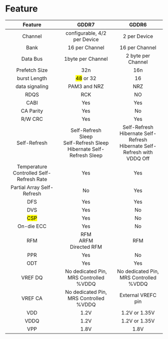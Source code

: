 # Feature
| Feature | GDDR7 | GDDR6 |
|:---:|:---:|:---:|
|Channel |configurable, 4/2 per Device | 2 per Device |
|Bank| 16 per Channel|16 per Channel|
|Data Bus| 1byte per Channel| 2 byte per Channel|
|Prefetch Size| 32n|16n|
|burst Length| <mark>48</mark> or 32|16|
|data signaling| PAM3 and NRZ | NRZ|
|RDQS|RCK|NO|
|CABI| Yes|Yes|
|CA Parity|Yes|No|
|R/W CRC|Yes|Yes|
|Self-Refresh|Self-Refresh<br>Sleep<br>Self-Refresh Sleep<br>Hibernate Self-Refresh Sleep|Self-Refresh<br>Hibernate Self-Refresh<br>Hibernate Self-Refresh with VDDQ Off|
|Temperature Controlled Self-Refresh Rate| Yes|Yes|
|Partial Array Self-Refresh| No | Yes|
|DFS|Yes|Yes|
|DVS|Yes|No|
|<mark>CSP</mark>|Yes|No|
|On-die ECC| Yes | No|
|RFM| RFM<br>ARFM<br>Directed RFM| RFM|
|PPR|Yes|No|
|ODT| Yes|Yes|
|VREF DQ| No dedicated Pin, MRS Controlled %VDDQ|No dedicated Pin, MRS Controlled %VDDQ|
|VREF CA| No dedicated Pin, MRS Controlled %VDDQ| External VREFC pin|
|VDD|1.2V|1.2V or 1.35V|
|VDDQ|1.2V|1.2V or 1.35V|
|VPP|1.8V|1.8V|











